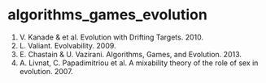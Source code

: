 # algorithms_games_evolution


1. V. Kanade & et al. Evolution with Drifting Targets. 2010. 
2. L. Valiant. Evolvability. 2009.
3. E. Chastain & U. Vazirani. Algorithms, Games, and Evolution. 2013. 
4. A. Livnat, C. Papadimitriou et al. A mixability theory of the role of sex in evolution. 2007. 
